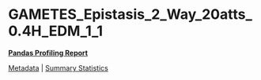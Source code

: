 # GAMETES_Epistasis_2_Way_20atts_0.4H_EDM_1_1

[**Pandas Profiling Report**](../docs_sources/profile/GAMETES_Epistasis_2_Way_20atts_0.4H_EDM_1_1.html)

[Metadata](metadata.yaml) | [Summary Statistics](summary_stats.csv)

